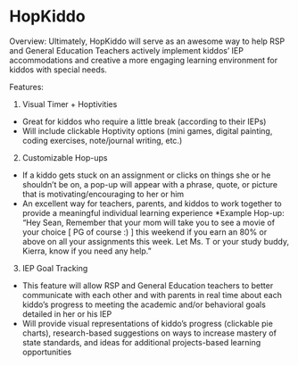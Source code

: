 # HopKiddo

Overview: Ultimately, HopKiddo will serve as an awesome way to help RSP and General Education Teachers actively implement kiddos’ IEP accommodations and creative a more engaging learning environment for kiddos with special needs.


Features:
1) Visual Timer + Hoptivities
- Great for kiddos who require a little break (according to their IEPs) 
- Will include clickable Hoptivity options (mini games, digital painting, coding exercises, note/journal writing, etc.)

2) Customizable Hop-ups
- If a kiddo gets stuck on an assignment or clicks on things she or he shouldn’t be on, a pop-up will appear with a phrase, quote, or picture that is motivating/encouraging to her or him
- An excellent way for teachers, parents, and kiddos to work together to provide a meaningful individual learning experience
*Example Hop-up: “Hey Sean, Remember that your mom will take you to see a movie of your choice [ PG of course :) ] this weekend if you earn an 80% or above on all your assignments this week. Let Ms. T or your study buddy, Kierra, know if you need any help.”

3) IEP Goal Tracking
- This feature will allow RSP and General Education teachers to better communicate with each other and with parents in real time about each kiddo’s progress to meeting the academic and/or behavioral goals detailed in her or his IEP
- Will provide visual representations of kiddo’s progress (clickable pie charts), research-based suggestions on ways to increase mastery of state standards, and ideas for additional projects-based learning opportunities
